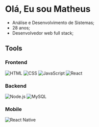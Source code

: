 # Olá, Eu sou Matheus                                                                                          
  
  - Análise e Desenvolvimento de Sistemas;                                                                        
  - 28 anos;                                                                                        
  - Desenvolvedor web full stack;

## Tools

### Frontend
![HTML](https://img.shields.io/badge/-HTML-E34F26?style=flat-square&logo=html5&logoColor=white)
![CSS](https://img.shields.io/badge/-CSS-1572B6?style=flat-square&logo=css3&logoColor=white)
![JavaScript](https://img.shields.io/badge/-JavaScript-F7DF1E?style=flat-square&logo=javascript&logoColor=black)
![React](https://img.shields.io/badge/-React-61DAFB?style=flat-square&logo=react&logoColor=black)

### Backend
![Node.js](https://img.shields.io/badge/-Node.js-8CC84B?style=flat-square&logo=node.js&logoColor=white)
![MySQL](https://img.shields.io/badge/-MySQL-4479A1?style=flat-square&logo=mysql&logoColor=white)

### Mobile
![React Native](https://img.shields.io/badge/-React%20Native-61DAFB?style=flat-square&logo=react&logoColor=black)
